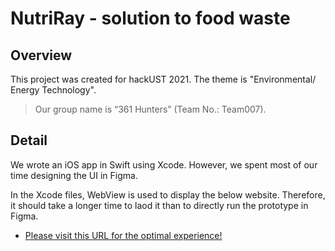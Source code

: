 # NutriRay - solution to food waste

## Overview

This project was created for hackUST 2021. The theme is "Environmental/ Energy Technology". 

> Our group name is “361 Hunters” (Team No.: Team007).

## Detail

We wrote an iOS app in Swift using Xcode. However, we spent most of our time designing the UI in Figma. 

In the Xcode files, WebView is used to display the below website. Therefore, it should take a longer time to laod it than to directly run the prototype in Figma.

* [Please visit this URL for the optimal experience!](http://www.figma.com/proto/1yna5ybE1f7tbvfhpKMQQM/NutriRay?node-id=28388%3A283&scaling=contain&page-id=33%3A444)
